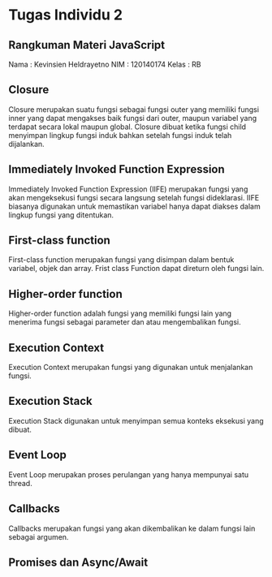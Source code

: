 # Tugas Individu 2
## Rangkuman Materi JavaScript

Nama  : Kevinsien Heldrayetno
NIM   : 120140174
Kelas : RB

## Closure
Closure merupakan suatu fungsi sebagai fungsi outer yang memiliki fungsi inner yang dapat mengakses baik fungsi dari outer, maupun variabel yang terdapat secara lokal maupun global. Closure dibuat ketika fungsi child menyimpan lingkup fungsi induk bahkan setelah fungsi induk telah dijalankan.

## Immediately Invoked Function Expression
Immediately Invoked Function Expression (IIFE) merupakan fungsi yang akan mengeksekusi fungsi secara langsung setelah fungsi dideklarasi. IIFE biasanya digunakan untuk memastikan variabel hanya dapat diakses dalam lingkup fungsi yang ditentukan.

## First-class function
First-class function merupakan fungsi yang disimpan dalam bentuk variabel, objek dan array. Frist class Function dapat direturn oleh fungsi lain.

## Higher-order function
Higher-order function adalah fungsi yang memiliki fungsi lain yang menerima fungsi sebagai parameter dan atau mengembalikan fungsi.

## Execution Context
Execution Context merupakan fungsi yang digunakan untuk menjalankan fungsi.


## Execution Stack
Execution Stack digunakan untuk menyimpan semua konteks eksekusi yang dibuat.

## Event Loop
Event Loop merupakan proses perulangan yang hanya mempunyai satu thread.


## Callbacks
Callbacks merupakan fungsi yang akan dikembalikan ke dalam fungsi lain sebagai argumen.

## Promises dan Async/Await
